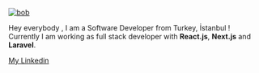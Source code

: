 
[![bob](https://thumbs.gfycat.com/BleakHarmfulCopperbutterfly-size_restricted.gif "bob")](https://thumbs.gfycat.com/BleakHarmfulCopperbutterfly-size_restricted.gif "bob")

Hey everybody , I am a Software Developer from Turkey, İstanbul ! 
<br />
Currently I am working as full stack developer with **React.js**, **Next.js** and **Laravel**. 

[My Linkedin](https://www.linkedin.com/in/erhan-a%C5%9F%C4%B1k-8a8875206 "My Linkedin") 
